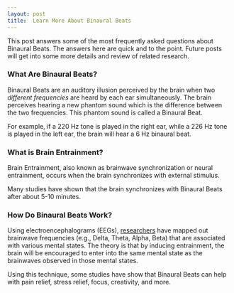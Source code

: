 ```yaml
---
layout: post
title:  Learn More About Binaural Beats
---
```


  <div class="article-text">
    <section class="intro">
    This post answers some of the most frequently asked questions about Binaural Beats.
    The answers here are quick and to the point. Future posts will get into some more details and review of related research.
    </section>
    <!--excerpt-->
    <h3 class="lead" id="what-are-binaural-beats">
      What Are Binaural Beats?
    </h3>
    <section>
      <p>
      Binaural Beats are an auditory illusion perceived by the brain when two <em>different frequencies</em> are heard by each ear simultaneously. The brain perceives hearing a new phantom sound which is the difference between the two frequencies. This phantom sound is called a Binaural Beat.
      </p>
      <p>
      For example, if a 220 Hz tone is played in the right ear, while a 226 Hz tone is played in the left ear, the brain will hear a 6 Hz binaural beat.
      </p>
    </section>
    <h3 class="lead" id="what-is-brain-entrainment">
      What is Brain Entrainment?
    </h3>
    <section>
      <p>
      Brain Entrainment, also known as brainwave synchronization or neural entrainment, occurs when the brain synchronizes with external stimulus.
      </p>
      <p>
      Many studies have shown that the brain synchronizes with Binaural Beats after about 5-10 minutes.
      </p>
    </section>
    <h3 class="lead" id="how-can-binaural-beats=help">
      How Do Binaural Beats Work?
    </h3>
    <section>
      <p>
      Using electroencephalograms (EEGs), <a href="https://scholar.google.com/scholar?hl=en&as_sdt=0,10&as_vis=1&q=%22binaural+beats%22&scisbd=1" target="_blank">researchers</a> have mapped out brainwave frequencies (e.g., Delta, Theta, Alpha, Beta) that are associated with various mental states.
      The theory is that by inducing entrainment, the brain will be encouraged to enter into the same mental state as the brainwaves observed in those mental states.
      </p>
      <p>
      Using this technique, some studies have show that Binaural Beats can help with pain relief, stress relief, focus, creativity, and more.
      </p>
    </section>
  </div>
